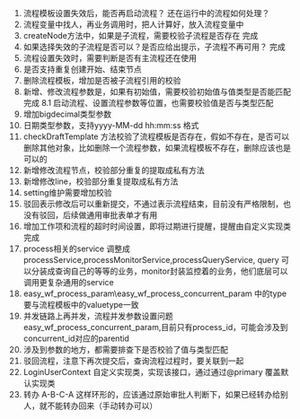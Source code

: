 1. 流程模板设置失效后，能否再启动流程？ 还在运行中的流程如何处理？
2. 流程变量中找人，再业务调用时，把人计算好，放入流程变量中
3. createNode方法中，如果是子流程，需要校验子流程是否存在   完成
4. 如果选择失效的子流程是否可以？是否应给出提示，子流程不再可用？ 完成
5. 流程设置失效时，需要判断是否有主流程还在使用
6. 是否支持重复创建开始、结束节点
7. 删除流程模板，增加是否被子流程引用的校验
8. 新增、修改流程参数是，如果有初始值，需要校验初始值与值类型是否能匹配     完成
8.1 启动流程、设置流程参数等位置，也需要校验值是否与类型匹配
9. 增加bigdecimal类型参数
10. 日期类型参数，支持yyyy-MM-dd hh:mm:ss 格式
11. checkDraftTemplate 方法校验了流程模板是否存在，假如不存在，是否可以删除其他对象，比如删除一个流程参数，如果流程模板不存在，删除应该也是可以的
12. 新增修改流程节点，校验部分重复的提取成私有方法
13. 新增修改line，校验部分重复提取成私有方法
14. setting维护需要增加校验
15. 驳回表示修改后可以重新提交，不通过表示流程结束，目前没有严格限制，也没有驳回，后续做通用审批表单才有用
16. 增加工作项和流程的超时时间设置，即将过期进行提醒，提醒由自定义实现类完成
17. process相关的service 调整成  processService,processMonitorService,processQueryService, query 可以分装成查询自己的等等的业务，monitor封装监控着的业务，他们底层可以调用更复杂通用的service
18. easy_wf_process_param\easy_wf_process_concurrent_param 中的type要与流程模板中的valuetype一致
19. 并发链路上再并发，流程并发参数设置问题easy_wf_process_concurrent_param,目前只有process_id，可能会涉及到concurrent_id对应的parentid
20. 涉及到参数的地方，都需要排查下是否校验了值与类型匹配
21. 驳回流程，注意下再次提交后，查询流程过程时，要关联到一起
22. LoginUserContext 自定义实现类，实现该接口，通过通过@primary 覆盖默认实现类
23. 转办  A-B-C-A 这样环形的，应该通过原始审批人判断下，如果已经转办给别人，就不能转办回来（手动转办可以）
